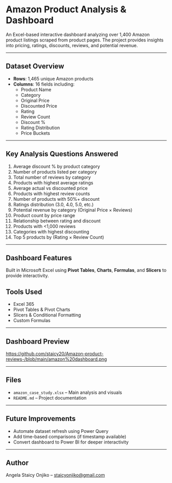 # Amazon Product Analysis & Dashboard

An Excel-based interactive dashboard analyzing over 1,400 Amazon product listings scraped from product pages. The project provides insights into pricing, ratings, discounts, reviews, and potential revenue.

---

##  Dataset Overview

- **Rows**: 1,465 unique Amazon products
- **Columns**: 16 fields including:
  - Product Name
  - Category
  - Original Price
  - Discounted Price
  - Rating
  - Review Count
  - Discount %
  - Rating Distribution
  - Price Buckets

---

##  Key Analysis Questions Answered

1. Average discount % by product category  
2. Number of products listed per category  
3. Total number of reviews by category  
4. Products with highest average ratings  
5. Average actual vs discounted price  
6. Products with highest review counts  
7. Number of products with 50%+ discount  
8. Ratings distribution (3.0, 4.0, 5.0, etc.)  
9. Potential revenue by category (Original Price × Reviews)  
10. Product count by price range  
11. Relationship between rating and discount  
12. Products with <1,000 reviews  
13. Categories with highest discounting  
14. Top 5 products by (Rating × Review Count)

---

## Dashboard Features

Built in Microsoft Excel using **Pivot Tables**, **Charts**, **Formulas**, and **Slicers** to provide interactivity.


##  Tools Used

- Excel 365
- Pivot Tables & Pivot Charts
- Slicers & Conditional Formatting
- Custom Formulas

---

##  Dashboard Preview
https://github.com/staicy20/Amazon-product-reviews-/blob/main/amazon%20dashboard.png


---

##  Files

- `amazon_case_study.xlsx` – Main analysis and visuals
- `README.md` – Project documentation

---

##  Future Improvements

- Automate dataset refresh using Power Query  
- Add time-based comparisons (if timestamp available)  
- Convert dashboard to Power BI for deeper interactivity  

---

##  Author

Angela Staicy Onjiko – [staicyonjiko@gmail.com](mailto:staicyonjiko@gmail.com)





